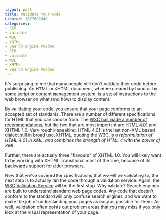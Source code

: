 ```yaml
--- 
layout: post
title: Validate Your Code
created: 1077602040
categories: 
- SEO
- validate
- W3C
- XHTML
- Search Engine Voodoo
- SEO
- validate
- W3C
- XHTML
- Search Engine Voodoo
---
```

<p>
	It&#39;s surprising to me that many people still don&#39;t validate their code before publishing. An HTML or XHTML document, whether created by hand or by some script or content management system, is a set of instructions to the web browser on what (and how) to display content.</p>
<!-- aside: browser laziness, non-standards --><p>
	By validating your code, you ensure that your page conforms to an accepted set of standards. There are a number of different specifications for HTML that you can choose from. The <a href="http://www.w3.org/MarkUp/#recommendations" title="W3C - Mark Up Recommendations">W3C has made a number of recommendations</a>, but the two that are most important are <a href="http://www.w3.org/MarkUp/#html4" title="HTML 4.01">HTML 4.01</a> and <a href="http://www.w3.org/MarkUp/#xhtml1" title="XHTML 1.0">XHTML 1.0</a>. Very roughly speaking, HTML 4.01 is the last non-XML based dialect still in broad use. XHTML, quoting the W3C, is <cite>a reformulation of HTML 4.01 in XML, and combines the strength of HTML 4 with the power of XML.</cite></p>
<!--break-->
<p>
	Further, there are actually three &quot;flavours&quot; of XHTML 1.0. You will likely want to be working with XHTML Transitional most of the time, because of its backwards support for older browsers.</p>
<!-- aside: DOCTYPE, encoding --><p>
	Now that we&#39;ve covered the specifications that we will be vaildating to, the next step is to actually run the code through a validation service. Again, the <a href="http://validator.w3.org/" title="W3C Validation Service">W3C Validation Service</a> will be the first stop. Why validate? Search engines are built to understand standard web page codes. Any code that doesn&#39;t conform to the standard will only confuse search engines, and we want to make the job of understanding your pages as easy as possible for them. As well, validation often points out problem areas that you may miss if you only look at the visual representation of your page.</p>
